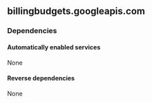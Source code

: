 ## billingbudgets.googleapis.com

### Dependencies

#### Automatically enabled services

None

#### Reverse dependencies

None
